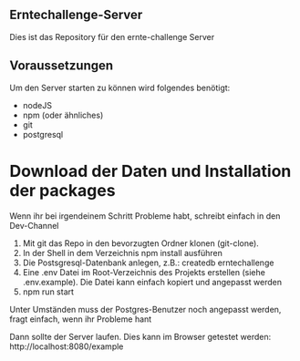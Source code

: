 ## Erntechallenge-Server
Dies ist das Repository für den ernte-challenge Server

## Voraussetzungen
Um den Server starten zu können wird folgendes benötigt:
- nodeJS
- npm (oder ähnliches)
- git
- postgresql

# Download der Daten und Installation der packages
Wenn ihr bei irgendeinem Schritt Probleme habt, schreibt einfach in den Dev-Channel
1. Mit git das Repo in den bevorzugten Ordner klonen (git-clone). 
2. In der Shell in dem Verzeichnis npm install ausführen
3. Die Postsgresql-Datenbank anlegen, z.B.: createdb erntechallenge
4. Eine .env Datei im Root-Verzeichnis des Projekts erstellen (siehe .env.example). Die Datei kann einfach kopiert und angepasst werden
5. npm run start

Unter Umständen muss der Postgres-Benutzer noch angepasst werden, fragt einfach, wenn ihr Probleme hant

Dann sollte der Server laufen. Dies kann im Browser getestet werden:
http://localhost:8080/example
